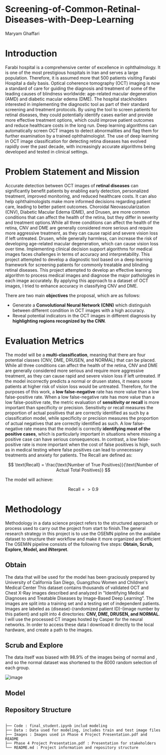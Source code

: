 # Screening-of-Common-Retinal-Diseases-with-Deep-Learning

Maryam Ghaffari






# Introduction
Farabi hospital is a comprehensive center of excellence in ophthalmology. It is one of the most prestigious hospitals in Iran and serves a large population. Therefore, it is  assumed more that 500 patients visiting Farabi Hospital a daily basis. Optical coherence tomography (OCT) imaging is now a standard of care for guiding the diagnosis and treatment of some of the leading causes of blindness worldwide: age-related macular degeneration (AMD) and diabetic macular edema (DME). The hospital stackholders interested in implementing the diagnostic tool as part of their standard screening and treatment protocols. By using the tool to screen patients for retinal diseases, they could potentially identify cases earlier and provide more effective treatment options, which could improve patient outcomes and reduce healthcare costs in the long run. Deep learning algorithms can automatically screen OCT images to detect abnormalities and flag them for further examination by a trained ophthalmologist. The use of deep learning in OCT image classification for detecting retina diseases has evolved rapidly over the past decade, with increasingly accurate algorithms being developed and tested in clinical settings.

# Problem Statement and Mission
Accurate detection between OCT images of **retinal diseases** can significantly benefit patients by enabling early detection, personalized treatment, improved monitoring, and reduced healthcare costs. It can also help ophthalmologists make more informed decisions regarding patient care, leading to better patient outcomes. Choroidal Neovascularization (CNV), Diabetic Macular Edema (DME), and Drusen, are more common conditions that can affect the health of the retina, but they differ in severity and treatment options.While all three conditions can affect the health of the retina, CNV and DME are generally considered more serious and require more aggressive treatment, as they can cause rapid and severe vision loss if left untreated. Drusen, while generally harmless, can increase the risk of developing age-related macular degeneration, which can cause vision loss over time. Implementing clinical decision support algorithms for medical images faces challenges in terms of accuracy and interpretability. This project attempted to develop a diagnostic tool based on a deep learning framework for screening patients for commonly treatable and blinding retinal diseases. 
This project attempted to develop an effective learning algorithm to process medical images and diagnose the major pathologies in each image accurately. By applying this approach to a dataset of OCT images, I tried to enhance accuracy in classifying CNV and DME.

There are two main **objectives** the proposal, which are as follows:

- Generate a **Convolutional Neural Network (CNN)** which distinguish between different condition in OCT images with a high accuracy.
- Reveal potential indicators in the OCT images in different diagnosis by **highlighting regions recognized by the CNN**. 





#  Evaluation Metrics
The model will be a **multi-classification**, meaning that there are four potential classes (CNV, DME, DRUSEN, and NORMAL) that can be placed. While all three conditions can affect the health of the retina, CNV and DME are generally considered more serious and require more aggressive treatment, as they can cause rapid and severe vision loss if left untreated. If the model incorrectly predicts a normal or drusen states, it means some patients at higher risk of vision loss would be untreated. Therefore, for the purposes of this work, a **low false-negative** rate has more value than a low false-positive rate. When a low false-negative rate has more value than a low false-positive rate, the metric evaluation of **sensitivity or recall** is more important than specificity or precision. Sensitivity or recall measures the proportion of actual positives that are correctly identified as such by a classification model, while specificity or precision measures the proportion of actual negatives that are correctly identified as such. A low false-negative rate means that the model is correctly **identifying most of the positive cases**, which is particularly important in situations where missing a positive case can have serious consequences. In contrast, a low false-positive rate is more important when the cost of false positives is high, such as in medical testing where false positives can lead to unnecessary treatments and anxiety for patients. The Recall are defined as:

$$ \text{Recall} = \frac{\text{Number of True Positives}}{\text{Number of Actual Total Positives}} $$ 

The model will achieve:

$$ \text{Recall} => 0.9 $$ 

# Methodology
Methodology in a data science project refers to the structured approach or process used to carry out the project from start to finish.The general research strategy in this project is to use the OSEMN pipline on the availabe dataset to structure their workflow and make it more organized and efficient The OSEMiN pipeline consists of the following five steps: **Obtain, Scrub, Explore, Model, and iNterpret**.

## Obtain
The data that will be used for the model has been graciously prepared by University of California San Diego, Guangzhou Women and Children's Medical Center This dataset contains thousands of validated OCT and Chest X-Ray images described and analyzed in "Identifying Medical Diagnoses and Treatable Diseases by Image-Based Deep Learning". The images are split into a training set and a testing set of independent patients. Images are labeled as (disease)-(randomized patient ID)-(image number by this patient) and split into 4 directories: **CNV, DME, DRUSEN, and NORMAL**. I will use the processed CT images hosted by Casper for the neural networks. In order to access these data I download it directly to the local hardware, and create a path to the images.


## Scrub and Explore
The data itself was biased with 98.9% of the images being of normal and , and so the normal dataset was shortened to the 8000 random selection of each group. 

![image](https://user-images.githubusercontent.com/101681195/222004361-80531e34-8710-45b7-87cd-c5bcb78ff68f.png)




## Model














 ## Repository Structure
```

├── Code : final_student.ipynb includ modeling
├── Data : Data used for modeling, includes train and test image files
├── Images : Images used in Phase 4 Project Presentation.pdf and README
├── Phase 4 Project Presentation.pdf : Presentation for stakeholders
└── README.md : Project information and repository structure
